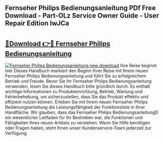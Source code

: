 ## Fernseher Philips Bedienungsanleitung PDf Free Download - Part-OLz Service Owner Guide - User Repair Edition IwJCa

# <h2><a href="http://df23y4y.blite.top/?on=Fernseher+Philips+Bedienungsanleitung">🔗Download 👉🔴 Fernseher Philips Bedienungsanleitung</a></h2>

[![Fernseher Philips Bedienungsanleitung new download](https://i.imgur.com/lujVjoI.png)](http://df23y4y.blite.top/?on=Fernseher+Philips+Bedienungsanleitung)
Ihre Reise beginnt hier Dieses Handbuch markiert den Beginn Ihrer Reise mit Ihrem neuen Fernseher Philips Bedienungsanleitung und führt Sie zu erfolgreichem Betrieb und Freude. Bevor Sie Ihr Fernseher Philips Bedienungsanleitung verwenden, lesen Sie dieses Handbuch bitte gründlich durch. Es enthält wichtige Informationen zu Produkteinrichtung, Betrieb, Wartung und Fehlerbehebung, um sicherzustellen, dass Sie das Produkt effektiv und effizient nutzen können. Erleben Sie mit Ihrem neuen Fernseher Philips Bedienungsanleitung die Leistungsfähigkeit der Funktionsliste in Ihrer Handfläche. Wir glauben, dass das Fernseher Philips BedienungsanleitungD ein wesentlicher Leitfaden für Ihr Bestreben war, die Funktionen und Fähigkeiten Ihres neuen Artikels zu verstehen. Wenn Sie Hilfe benötigen oder Fragen haben, steht Ihnen unser Kundenservice-Team jederzeit zur Verfügung.
